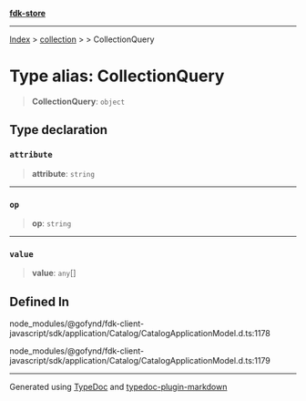 [**fdk-store**](../../../README.md)
***

[Index](../../../API.md) > [collection](../../README.md) > [<internal>](../README.md) > CollectionQuery

# Type alias: CollectionQuery

> **CollectionQuery**: `object`

## Type declaration

### `attribute`

> **attribute**: `string`

***

### `op`

> **op**: `string`

***

### `value`

> **value**: `any`[]

## Defined In

node\_modules/@gofynd/fdk-client-javascript/sdk/application/Catalog/CatalogApplicationModel.d.ts:1178

node\_modules/@gofynd/fdk-client-javascript/sdk/application/Catalog/CatalogApplicationModel.d.ts:1179

***
Generated using [TypeDoc](https://typedoc.org/) and [typedoc-plugin-markdown](https://www.npmjs.com/package/typedoc-plugin-markdown)
